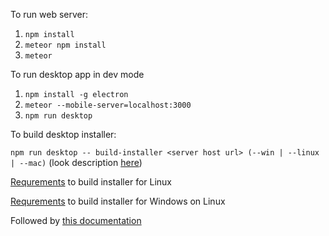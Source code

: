 To run web server:
1. `npm install`
1. `meteor npm install`
1. `meteor`

To run desktop app in dev mode
1. `npm install -g electron`
1. `meteor --mobile-server=localhost:3000`
1. `npm run desktop`

To build desktop installer:

`npm run desktop -- build-installer <server host url> (--win | --linux | --mac)` (look description [here](https://github.com/wojtkowiak/meteor-desktop#building-installer))

[Requrements](https://github.com/electron-userland/electron-builder/wiki/Multi-Platform-Build#linux) to build installer for Linux

[Requrements](https://github.com/electron-userland/electron-builder/wiki/Multi-Platform-Build#to-build-app-for-windows-on-linux) to build installer for Windows on Linux

Followed by [this documentation](https://github.com/wojtkowiak/meteor-desktop)
